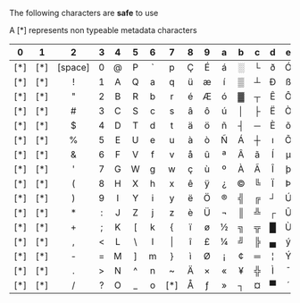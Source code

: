 The following characters are **safe** to use

A [*] represents non typeable metadata characters

0 | 1 | 2 | 3 | 4 | 5 | 6 | 7 | 8 | 9 | a | b | c | d | e | f
:---: | :---: | :---: | :---: | :---: | :---: | :---: | :---: | :---: | :---: | :---: | :---: | :---: | :---: | :---: | :---:
[*] | [*] | [space] | 0 | @ | P | ` | p | Ç | É | á | ░ | └ | ð | Ó | ≡
[*] | [*] | ! | 1 | A | Q | a | q | ü | æ | í | ▒ | ┴ | Ð | ß | ±
[*] | [*] | " | 2 | B | R | b | r | é | Æ | ó | ▓ | ┬ | Ê | Ô | ‗
[*] | [*] | # | 3 | C | S | c | s | â | ô | ú | │ | ├ | Ë | Ò | ¾
[*] | [*] | $ | 4 | D | T | d | t | ä | ö | ñ | ┤ | ─ | È | õ | ¶
[*] | [*] | % | 5 | E | U | e | u | à | ò | Ñ | Á | ┼ | ı | Õ | §
[*] | [*] | & | 6 | F | V | f | v | å | û | ª | Â | ã | Í | µ | ÷
[*] | [*] | ' | 7 | G | W | g | w | ç | ù | º | À | Ã | Î | þ | ¸
[*] | [*] | ( | 8 | H | X | h | x | ê | ÿ | ¿ | © | ╚ | Ï | Þ | °
[*] | [*] | ) | 9 | I | Y | i | y | ë | Ö | ® | ╣ | ╔ | ┘ | Ú | ¨
[*] | [*] | * | : | J | Z | j | z | è | Ü | ¬ | ║ | ╩ | ┌ | Û | ·
[*] | [*] | + | ; | K | \[ | k | { | ï | ø | ½ | ╗ | ╦ | █ | Ù | ¹
[*] | [*] | , | < | L | \ | l | \| | î | £ | ¼ | ╝ | ╠ | ▄ | ý | ³
[*] | [*] | - | = | M | \] | m | } | ì | Ø | ¡ | ¢ | ═ | ¦ | Ý | ²
[*] | [*] | . | > | N | ^ | n | ~ | Ä | × | « | ¥ | ╬ | Ì | ¯ | ■
[*] | [*] | / | ? | O | _ | o | [*] | Å | ƒ | » | ┐ | ¤ | ▀ | ´ | [nbsp]
